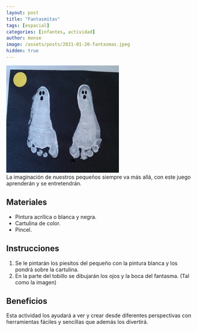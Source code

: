 ```yaml
---
layout: post
title: "Fantasmitas"
tags: [espacial]
categories: [infantes, actividad]
author: monse
image: /assets/posts/2021-01-20-fantasmas.jpeg
hidden: true
---
```

![Actividad de fantasmas](/assets/posts/2021-01-20-fantasmas.jpeg)<br/> 
La imaginación de nuestros pequeños siempre va más allá, con este juego aprenderán y se entretendrán. 
 
## Materiales 
- Pintura acrílica o blanca y negra.
- Cartulina de color.   
- Pincel. 

## Instrucciones 
1. Se le pintarán los piesitos del pequeño con la pintura blanca y los pondrá sobre la cartulina.
2. En la parte del tobillo se dibujarán los ojos y la boca del fantasma. (Tal como la imagen) 

## Beneficios 
Esta actividad los ayudará a ver y crear desde diferentes perspectivas con herramientas fáciles y sencillas que además los divertirá. 